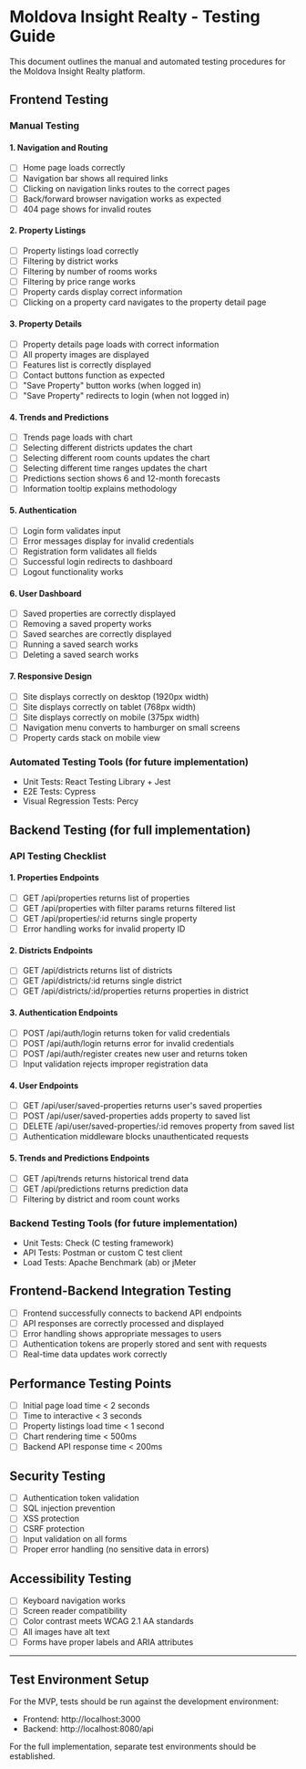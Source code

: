# Moldova Insight Realty - Testing Guide

This document outlines the manual and automated testing procedures for the Moldova Insight Realty platform.

## Frontend Testing

### Manual Testing

#### 1. Navigation and Routing
- [ ] Home page loads correctly
- [ ] Navigation bar shows all required links
- [ ] Clicking on navigation links routes to the correct pages
- [ ] Back/forward browser navigation works as expected
- [ ] 404 page shows for invalid routes

#### 2. Property Listings
- [ ] Property listings load correctly
- [ ] Filtering by district works
- [ ] Filtering by number of rooms works
- [ ] Filtering by price range works
- [ ] Property cards display correct information
- [ ] Clicking on a property card navigates to the property detail page

#### 3. Property Details
- [ ] Property details page loads with correct information
- [ ] All property images are displayed
- [ ] Features list is correctly displayed
- [ ] Contact buttons function as expected
- [ ] "Save Property" button works (when logged in)
- [ ] "Save Property" redirects to login (when not logged in)

#### 4. Trends and Predictions
- [ ] Trends page loads with chart
- [ ] Selecting different districts updates the chart
- [ ] Selecting different room counts updates the chart
- [ ] Selecting different time ranges updates the chart
- [ ] Predictions section shows 6 and 12-month forecasts
- [ ] Information tooltip explains methodology

#### 5. Authentication
- [ ] Login form validates input
- [ ] Error messages display for invalid credentials
- [ ] Registration form validates all fields
- [ ] Successful login redirects to dashboard
- [ ] Logout functionality works

#### 6. User Dashboard
- [ ] Saved properties are correctly displayed
- [ ] Removing a saved property works
- [ ] Saved searches are correctly displayed
- [ ] Running a saved search works
- [ ] Deleting a saved search works

#### 7. Responsive Design
- [ ] Site displays correctly on desktop (1920px width)
- [ ] Site displays correctly on tablet (768px width)
- [ ] Site displays correctly on mobile (375px width)
- [ ] Navigation menu converts to hamburger on small screens
- [ ] Property cards stack on mobile view

### Automated Testing Tools (for future implementation)

- Unit Tests: React Testing Library + Jest
- E2E Tests: Cypress
- Visual Regression Tests: Percy

## Backend Testing (for full implementation)

### API Testing Checklist

#### 1. Properties Endpoints
- [ ] GET /api/properties returns list of properties
- [ ] GET /api/properties with filter params returns filtered list
- [ ] GET /api/properties/:id returns single property
- [ ] Error handling works for invalid property ID

#### 2. Districts Endpoints
- [ ] GET /api/districts returns list of districts
- [ ] GET /api/districts/:id returns single district
- [ ] GET /api/districts/:id/properties returns properties in district

#### 3. Authentication Endpoints
- [ ] POST /api/auth/login returns token for valid credentials
- [ ] POST /api/auth/login returns error for invalid credentials
- [ ] POST /api/auth/register creates new user and returns token
- [ ] Input validation rejects improper registration data

#### 4. User Endpoints
- [ ] GET /api/user/saved-properties returns user's saved properties
- [ ] POST /api/user/saved-properties adds property to saved list
- [ ] DELETE /api/user/saved-properties/:id removes property from saved list
- [ ] Authentication middleware blocks unauthenticated requests

#### 5. Trends and Predictions Endpoints
- [ ] GET /api/trends returns historical trend data
- [ ] GET /api/predictions returns prediction data
- [ ] Filtering by district and room count works

### Backend Testing Tools (for future implementation)

- Unit Tests: Check (C testing framework)
- API Tests: Postman or custom C test client
- Load Tests: Apache Benchmark (ab) or jMeter

## Frontend-Backend Integration Testing

- [ ] Frontend successfully connects to backend API endpoints
- [ ] API responses are correctly processed and displayed
- [ ] Error handling shows appropriate messages to users
- [ ] Authentication tokens are properly stored and sent with requests
- [ ] Real-time data updates work correctly

## Performance Testing Points

- [ ] Initial page load time < 2 seconds
- [ ] Time to interactive < 3 seconds
- [ ] Property listings load time < 1 second
- [ ] Chart rendering time < 500ms
- [ ] Backend API response time < 200ms

## Security Testing

- [ ] Authentication token validation
- [ ] SQL injection prevention
- [ ] XSS protection
- [ ] CSRF protection
- [ ] Input validation on all forms
- [ ] Proper error handling (no sensitive data in errors)

## Accessibility Testing

- [ ] Keyboard navigation works
- [ ] Screen reader compatibility
- [ ] Color contrast meets WCAG 2.1 AA standards
- [ ] All images have alt text
- [ ] Forms have proper labels and ARIA attributes

---

## Test Environment Setup

For the MVP, tests should be run against the development environment:
- Frontend: http://localhost:3000
- Backend: http://localhost:8080/api

For the full implementation, separate test environments should be established.
